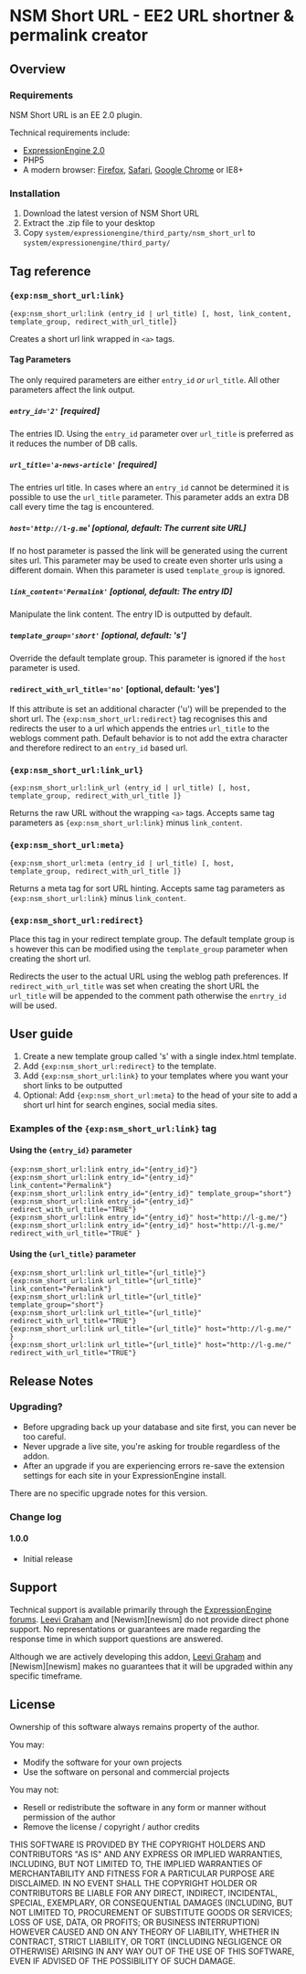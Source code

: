 NSM Short URL - EE2 URL shortner & permalink creator
====================================================

Overview
--------

### Requirements

NSM Short URL is an EE 2.0 plugin.

Technical requirements include:

* [ExpressionEngine 2.0][ee]
* PHP5
* A modern browser: [Firefox][firefox], [Safari][safari], [Google Chrome][chrome] or IE8+

### Installation

1. Download the latest version of NSM Short URL
2. Extract the .zip file to your desktop
3. Copy `system/expressionengine/third_party/nsm_short_url` to `system/expressionengine/third_party/`

Tag reference
------------

### `{exp:nsm_short_url:link}`

    {exp:nsm_short_url:link (entry_id | url_title) [, host, link_content, template_group, redirect_with_url_title]}

Creates a short url link wrapped in `<a>` tags.

#### Tag Parameters

The only required parameters are either `entry_id` _or_ `url_title`. All other parameters affect the link output.

##### `entry_id='2'` [required]

The entries ID. Using the `entry_id` parameter over `url_title` is preferred as it reduces the number of DB calls.

##### `url_title='a-news-article'` [required]

The entries url title. In cases where an `entry_id` cannot be determined it is possible to use the `url_title` parameter. This parameter adds an extra DB call every time the tag is encountered.

##### `host='http://l-g.me`' [optional, default: The current site URL]

If no host parameter is passed the link will be generated using the current sites url. This parameter may be used to create even shorter urls using a different domain. When this parameter is used `template_group` is ignored.

##### `link_content='Permalink'` [optional, default: The entry ID]

Manipulate the link content. The entry ID is outputted by default.

##### `template_group='short'` [optional, default: 's']

Override the default template group. This parameter is ignored if the `host` parameter is used.

#### `redirect_with_url_title='no'` [optional, default: 'yes']

If this attribute is set an additional character ('u') will be prepended to the short url. The `{exp:nsm_short_url:redirect}` tag recognises this and redirects the user to a url which appends the entries `url_title` to the weblogs comment path. Default behavior is to not add the extra character and therefore redirect to an `entry_id` based url.

### `{exp:nsm_short_url:link_url}`

    {exp:nsm_short_url:link_url (entry_id | url_title) [, host, template_group, redirect_with_url_title ]}

Returns the raw URL without the wrapping `<a>` tags. Accepts same tag parameters as `{exp:nsm_short_url:link}` minus `link_content`.

### `{exp:nsm_short_url:meta}`

    {exp:nsm_short_url:meta (entry_id | url_title) [, host,  template_group, redirect_with_url_title ]}

Returns a meta tag for sort URL hinting.  Accepts same tag parameters as `{exp:nsm_short_url:link}` minus `link_content`.

### `{exp:nsm_short_url:redirect}`

Place this tag in your redirect template group. The default template group is `s` however this can be modified using the `template_group` parameter when creating the short url.

Redirects the user to the actual URL using the weblog path preferences. If `redirect_with_url_title` was set when creating the short URL the `url_title` will be appended to the comment path otherwise the `enrtry_id` will be used.

User guide
----------

1. Create a new template group called 's' with a single index.html template.
2. Add `{exp:nsm_short_url:redirect}` to the template.
3. Add `{exp:nsm_short_url:link}` to your templates where you want your short links to be outputted
4. Optional: Add `{exp:nsm_short_url:meta}` to the head of your site to add a short url hint for search engines, social media sites.

### Examples of the `{exp:nsm_short_url:link}` tag

#### Using the `{entry_id}` parameter

    {exp:nsm_short_url:link entry_id="{entry_id}"}
    {exp:nsm_short_url:link entry_id="{entry_id}" link_content="Permalink"}
    {exp:nsm_short_url:link entry_id="{entry_id}" template_group="short"}
    {exp:nsm_short_url:link entry_id="{entry_id}" redirect_with_url_title="TRUE"}
    {exp:nsm_short_url:link entry_id="{entry_id}" host="http://l-g.me/"}
    {exp:nsm_short_url:link entry_id="{entry_id}" host="http://l-g.me/" redirect_with_url_title="TRUE" }

#### Using the `{url_title}` parameter

    {exp:nsm_short_url:link url_title="{url_title}"}
    {exp:nsm_short_url:link url_title="{url_title}" link_content="Permalink"}
    {exp:nsm_short_url:link url_title="{url_title}" template_group="short"}
    {exp:nsm_short_url:link url_title="{url_title}" redirect_with_url_title="TRUE"}
    {exp:nsm_short_url:link url_title="{url_title}" host="http://l-g.me/" }
    {exp:nsm_short_url:link url_title="{url_title}" host="http://l-g.me/" redirect_with_url_title="TRUE"}


Release Notes
-------------

### Upgrading?

* Before upgrading back up your database and site first, you can never be too careful.
* Never upgrade a live site, you're asking for trouble regardless of the addon.
* After an upgrade if you are experiencing errors re-save the extension settings for each site in your ExpressionEngine install.

There are no specific upgrade notes for this version.

### Change log

#### 1.0.0

* Initial release

Support
-------

Technical support is available primarily through the [ExpressionEngine forums][ee_forums]. [Leevi Graham][lg] and [Newism][newism] do not provide direct phone support. No representations or guarantees are made regarding the response time in which support questions are answered.

Although we are actively developing this addon, [Leevi Graham][lg] and [Newism][newism] makes no guarantees that it will be upgraded within any specific timeframe.

License
------

Ownership of this software always remains property of the author.

You may:

* Modify the software for your own projects
* Use the software on personal and commercial projects

You may not:

* Resell or redistribute the software in any form or manner without permission of the author
* Remove the license / copyright / author credits

THIS SOFTWARE IS PROVIDED BY THE COPYRIGHT HOLDERS AND CONTRIBUTORS "AS IS" AND ANY EXPRESS OR IMPLIED WARRANTIES, INCLUDING, BUT NOT LIMITED TO, THE IMPLIED WARRANTIES OF MERCHANTABILITY AND FITNESS FOR A PARTICULAR PURPOSE ARE DISCLAIMED. IN NO EVENT SHALL THE COPYRIGHT HOLDER OR CONTRIBUTORS BE LIABLE FOR ANY DIRECT, INDIRECT, INCIDENTAL, SPECIAL, EXEMPLARY, OR CONSEQUENTIAL DAMAGES (INCLUDING, BUT NOT LIMITED TO, PROCUREMENT OF SUBSTITUTE GOODS OR SERVICES; LOSS OF USE, DATA, OR PROFITS; OR BUSINESS INTERRUPTION) HOWEVER CAUSED AND ON ANY THEORY OF LIABILITY, WHETHER IN CONTRACT, STRICT LIABILITY, OR TORT (INCLUDING NEGLIGENCE OR OTHERWISE) ARISING IN ANY WAY OUT OF THE USE OF THIS SOFTWARE, EVEN IF ADVISED OF THE POSSIBILITY OF SUCH DAMAGE.

[lg]: http://leevigraham.com

[nsm]: http://newism.com.au
[nsm_publish_plus]: http://leevigraham.com/cms-customisation/expressionengine/nsm-publish-plus/

[ee]: http://expressionengine.com/index.php?affiliate=newism
[ee_forums]: http://expressionengine.com/index.php?affiliate=newism&page=forums
[ee_cp]: http://expressionengine.com/index.php?affiliate=newism&page=docs/cp/index.html
[ee_cp_edit]: http://expressionengine.com/index.php?affiliate=newism&page=docs/cp/edit/index.html
[ee_cp_extensions_manager]: http://expressionengine.com/index.php?affiliate=newism&page=docs/cp/admin/utilities/extension_manager.html
[ee_msm]: http://expressionengine.com/index.php?affiliate=newism&page=downloads/details/multiple_site_manager/

[firefox]: http://firefox.com
[safari]: http://www.apple.com/safari/download/
[chrome]: http://www.google.com/chrome/

[lg_addon_updater]: http://leevigraham.com/cms-customisation/expressionengine/lg-addon-updater/
[gh_morphine_theme]: http://github.com/newism/nsm.morphine.theme
